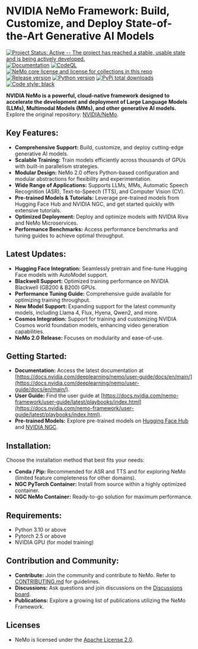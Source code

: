 # NVIDIA NeMo Framework: Build, Customize, and Deploy State-of-the-Art Generative AI Models

[![Project Status: Active -- The project has reached a stable, usable state and is being actively developed.](http://www.repostatus.org/badges/latest/active.svg)](http://www.repostatus.org/#active)
[![Documentation](https://readthedocs.com/projects/nvidia-nemo/badge/?version=main)](https://docs.nvidia.com/deeplearning/nemo/user-guide/docs/en/main/)
[![CodeQL](https://github.com/nvidia/nemo/actions/workflows/codeql.yml/badge.svg?branch=main&event=push)](https://github.com/nvidia/nemo/actions/workflows/codeql.yml)
[![NeMo core license and license for collections in this repo](https://img.shields.io/badge/License-Apache%202.0-brightgreen.svg)](https://github.com/NVIDIA/NeMo/blob/master/LICENSE)
[![Release version](https://badge.fury.io/py/nemo-toolkit.svg)](https://badge.fury.io/py/nemo-toolkit)
[![Python version](https://img.shields.io/pypi/pyversions/nemo-toolkit.svg)](https://badge.fury.io/py/nemo-toolkit)
[![PyPi total downloads](https://static.pepy.tech/personalized-badge/nemo-toolkit?period=total&units=international_system&left_color=grey&right_color=brightgreen&left_text=downloads)](https://pepy.tech/project/nemo-toolkit)
[![Code style: black](https://img.shields.io/badge/code%20style-black-000000.svg)](https://github.com/psf/black)

**NVIDIA NeMo is a powerful, cloud-native framework designed to accelerate the development and deployment of Large Language Models (LLMs), Multimodal Models (MMs), and other generative AI models.**  Explore the original repository: [NVIDIA/NeMo](https://github.com/NVIDIA/NeMo).

## Key Features:

*   **Comprehensive Support:** Build, customize, and deploy cutting-edge generative AI models.
*   **Scalable Training:** Train models efficiently across thousands of GPUs with built-in parallelism strategies.
*   **Modular Design:** NeMo 2.0 offers Python-based configuration and modular abstractions for flexibility and experimentation.
*   **Wide Range of Applications:** Supports LLMs, MMs, Automatic Speech Recognition (ASR), Text-to-Speech (TTS), and Computer Vision (CV).
*   **Pre-trained Models & Tutorials:** Leverage pre-trained models from Hugging Face Hub and NVIDIA NGC, and get started quickly with extensive tutorials.
*   **Optimized Deployment:** Deploy and optimize models with NVIDIA Riva and NeMo Microservices.
*   **Performance Benchmarks:** Access performance benchmarks and tuning guides to achieve optimal throughput.

## Latest Updates:

*   **Hugging Face Integration:**  Seamlessly pretrain and fine-tune Hugging Face models with AutoModel support.
*   **Blackwell Support:** Optimized training performance on NVIDIA Blackwell (GB200 & B200) GPUs.
*   **Performance Tuning Guide:** Comprehensive guide available for optimizing training throughput.
*   **New Model Support:** Expanding support for the latest community models, including Llama 4, Flux, Hyena, Qwen2, and more.
*   **Cosmos Integration:** Support for training and customizing NVIDIA Cosmos world foundation models, enhancing video generation capabilities.
*   **NeMo 2.0 Release:**  Focuses on modularity and ease-of-use.

## Getting Started:

*   **Documentation:**  Access the latest documentation at [https://docs.nvidia.com/deeplearning/nemo/user-guide/docs/en/main/](https://docs.nvidia.com/deeplearning/nemo/user-guide/docs/en/main/).
*   **User Guide:**  Find the user guide at [https://docs.nvidia.com/nemo-framework/user-guide/latest/playbooks/index.html](https://docs.nvidia.com/nemo-framework/user-guide/latest/playbooks/index.html).
*   **Pre-trained Models:** Explore pre-trained models on [Hugging Face Hub](https://huggingface.co/models?library=nemo&sort=downloads&search=nvidia) and [NVIDIA NGC](https://catalog.ngc.nvidia.com/models?query=nemo&orderBy=weightPopularDESC).

## Installation:

Choose the installation method that best fits your needs:

*   **Conda / Pip:**  Recommended for ASR and TTS and for exploring NeMo (limited feature completeness for other domains).
*   **NGC PyTorch Container:**  Install from source within a highly optimized container.
*   **NGC NeMo Container:** Ready-to-go solution for maximum performance.

## Requirements:

*   Python 3.10 or above
*   Pytorch 2.5 or above
*   NVIDIA GPU (for model training)

## Contribution and Community:

*   **Contribute:**  Join the community and contribute to NeMo. Refer to [CONTRIBUTING.md](https://github.com/NVIDIA/NeMo/blob/stable/CONTRIBUTING.md) for guidelines.
*   **Discussions:**  Ask questions and join discussions on the [Discussions board](https://github.com/NVIDIA/NeMo/discussions).
*   **Publications:** Explore a growing list of publications utilizing the NeMo Framework.

## Licenses

*   NeMo is licensed under the [Apache License 2.0](https://github.com/NVIDIA/NeMo?tab=Apache-2.0-1-ov-file).